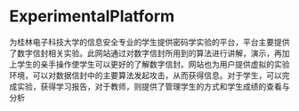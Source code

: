 # ExperimentalPlatform
​		为桂林电子科技大学的信息安全专业的学生提供密码学实验的平台，平台主要提供了数字信封相关实验。此网站通过对数字信封所用到的算法进行讲解，演示，再加上学生的亲手操作使学生可以更好的了解数字信封。网站也为用户提供虚拟的实验环境，可以对数据信封中的主要算法发起攻击，从而获得信息。对于学生，可以完成实验，获得学习报告，对于教师，则提供了管理学生的方式和学生成绩的查看与分析



